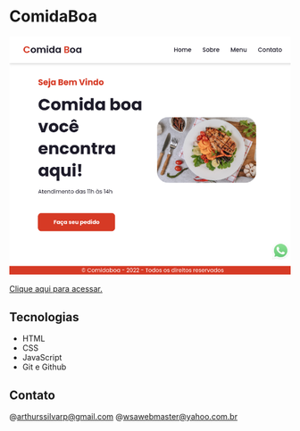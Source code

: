 # ComidaBoa

![preview](preview.png)

[Clique aqui para acessar.]()

## Tecnologias

- HTML
- CSS 
- JavaScript
- Git e Github

## Contato

@arthurssilvarp@gmail.com
@wsawebmaster@yahoo.com.br

